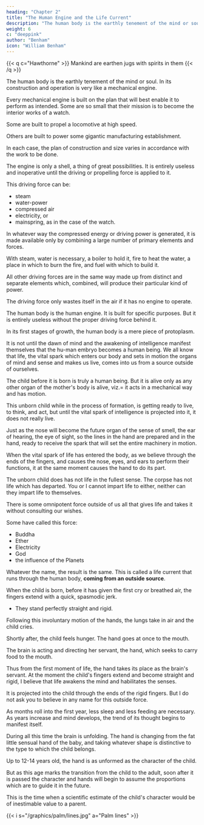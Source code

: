 ```yaml
---
heading: "Chapter 2"
title: "The Human Engine and the Life Current"
description: "The human body is the earthly tenement of the mind or soul. In its construction and operation is very like a mechanical engine"
weight: 6
c: "deeppink"
author: "Benham"
icon: "William Benham"
---
```



{{< q c="Hawthorne" >}}
Mankind are earthen jugs with spirits in them
{{< /q >}}


The human body is the earthly tenement of the mind or soul. In its construction and operation is very like a mechanical engine. 

Every mechanical engine is built on the plan that will best enable it to perform as intended. Some are so small that their mission is to become the interior works of a watch. 

Some are built to propel a locomotive at high speed.

Others are built to power some gigantic manufacturing establishment. 

In each case, the plan of construction and size varies in accordance with the work to be done.

The engine is only a shell, a thing of great possibilities. It is entirely useless and inoperative until the driving or propelling force is applied to it. 

This driving force can be:
- steam
- water-power
- compressed air
- electricity, or
- mainspring, as in the case of the watch.

In whatever way the compressed energy or driving power is generated, it is made available only by combining a large number of primary elements and forces.

With steam, water is necessary, a boiler to hold it, fire to heat the water, a place in which to burn the fire, and fuel with which to build it. 

All other driving forces are in the same way made up from distinct and separate elements which, combined, will produce their particular kind of power. 

<!-- The engine is useless without the driving force which operates it.  -->

The driving force only wastes itself in the air if it has no engine to operate. 

The human body is the human engine. It is built for specific purposes. But it is entirely useless without the proper driving force behind it. 

In its first stages of growth, the human body is a mere piece of protoplasm.

It is not until the dawn of mind and the awakening of intelligence manifest themselves that the hu-man embryo becomes a human being. We all know that life, the vital spark which enters our body and sets in motion the organs of mind and sense and makes us live, comes into us from a source outside of ourselves. 

The child before it is born is truly a human being. But it is alive only as any other organ of the mother's body is alive, viz.=  it acts in a mechanical way and has motion.

This unborn child while in the process of formation, is getting ready to live, to think, and act, but until the vital spark of intelligence is projected into it, it does not really live. 

Just as the nose will become the future organ of the sense of smell, the ear of hearing, the eye of sight, so the lines in the hand are prepared and in the hand, ready to receive the spark that will set the entire machinery in motion. 

When the vital spark of life has entered the body, as we believe through the ends of the fingers, and causes the nose, eyes, and ears to perform their functions, it at the same moment causes the hand to do its part. 

The unborn child does has not life in the fullest sense. The corpse has not life which has departed. You or I cannot impart life to either, neither can they impart life to themselves. 

There is some omnipotent force outside of us all that gives life and takes it without consulting our wishes. 

Some have called this force:
- Buddha
- Ether
- Electricity
- God
- the influence of the Planets

Whatever the name, the result is the same. This is called a life current that runs through the human body, **coming from an outside source**.

When the child is born, before it has given the first cry or breathed air, the fingers extend with a quick, spasmodic jerk. 
- They stand perfectly straight and rigid.

Following this involuntary motion of the hands, the lungs take in air and the child cries. 

Shortly after, the child feels hunger. The hand goes at once to the mouth. 

The brain is acting and directing her servant, the hand, which seeks to carry food to the mouth.

Thus from the first moment of life, the hand takes its place as the brain's servant. At the moment the child's fingers  extend and become straight and rigid, I believe that life awakens the mind and habilitates the senses. 

It is projected into the child through the ends of the rigid fingers. But I do not ask you to believe in any name for this outside force.

As months roll into the first year, less sleep and less feeding are necessary. As years increase and mind develops, the trend of its thought begins to manifest itself. 

During all this time the brain is unfolding. The hand is changing from the fat little sensual hand of the baby, and taking whatever shape is distinctive to the type to which the child belongs.

Up to 12-14 years old, the hand is as unformed as the character of the child. 

But as this age marks the transition from the child to the adult, soon after it is passed the character and hands will begin to assume the proportions which are to guide it in the future. 

This is the time when a scientific estimate of the child's character would be of inestimable value to a parent.


{{< i s="/graphics/palm/lines.jpg" a="Palm lines" >}}

